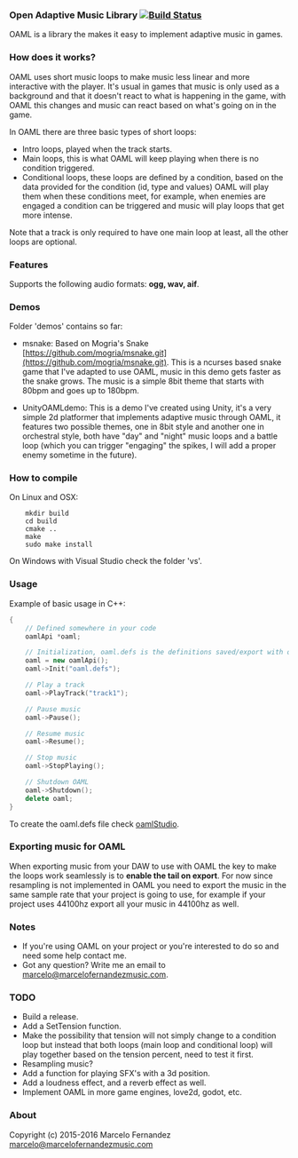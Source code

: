 ### Open Adaptive Music Library [![Build Status](https://travis-ci.org/marcelofg55/oaml.svg)](https://travis-ci.org/marcelofg55/oaml.svg?branch=master)

OAML is a library the makes it easy to implement adaptive music in games.


### How does it works?

OAML uses short music loops to make music less linear and more interactive with the player.
It's usual in games that music is only used as a background and that it doesn't react to what is happening in the game, with OAML this changes and music can react based on what's going on in the game.

In OAML there are three basic types of short loops:
- Intro loops, played when the track starts.
- Main loops, this is what OAML will keep playing when there is no condition triggered.
- Conditional loops, these loops are defined by a condition, based on the data provided for the condition (id, type and values) OAML will play them when these conditions meet, for example, when enemies are engaged a condition can be triggered and music will play loops that get more intense.

Note that a track is only required to have one main loop at least, all the other loops are optional.


### Features

Supports the following audio formats: **ogg, wav, aif**.


### Demos

Folder 'demos' contains so far:

- msnake:
Based on Mogria's Snake [https://github.com/mogria/msnake.git](https://github.com/mogria/msnake.git).
This is a ncurses based snake game that I've adapted to use OAML, music in this demo gets faster as the snake grows. The music is a simple 8bit theme that starts with 80bpm and goes up to 180bpm.

- UnityOAMLdemo:
This is a demo I've created using Unity, it's a very simple 2d platformer that implements adaptive music through OAML, it features two possible themes, one in 8bit style and another one in orchestral style, both have "day" and "night" music loops and a battle loop (which you can trigger "engaging" the spikes, I will add a proper enemy sometime in the future). 


### How to compile

On Linux and OSX:
```
	mkdir build
	cd build
	cmake ..
	make
	sudo make install
```

On Windows with Visual Studio check the folder 'vs'.


### Usage

Example of basic usage in C++:

```C++
{
	// Defined somewhere in your code
	oamlApi *oaml;

	// Initialization, oaml.defs is the definitions saved/export with oamlStudio
	oaml = new oamlApi();
	oaml->Init("oaml.defs");

	// Play a track
	oaml->PlayTrack("track1");

	// Pause music
	oaml->Pause();

	// Resume music
	oaml->Resume();

	// Stop music
	oaml->StopPlaying();

	// Shutdown OAML
	oaml->Shutdown();
	delete oaml;
}
```

To create the oaml.defs file check [oamlStudio](https://github.com/marcelofg55/oamlStudio).


### Exporting music for OAML

When exporting music from your DAW to use with OAML the key to make the loops work seamlessly is to **enable the tail on export**.
For now since resampling is not implemented in OAML you need to export the music in the same sample rate that your project is going to use, for example if your project uses 44100hz export all your music in 44100hz as well.


### Notes

- If you're using OAML on your project or you're interested to do so and need some help contact me.
- Got any question? Write me an email to <marcelo@marcelofernandezmusic.com>.


### TODO

- Build a release.
- Add a SetTension function.
- Make the possibility that tension will not simply change to a condition loop but instead that both loops (main loop and conditional loop) will play together based on the tension percent, need to test it first.
- Resampling music?
- Add a function for playing SFX's with a 3d position.
- Add a loudness effect, and a reverb effect as well.
- Implement OAML in more game engines, love2d, godot, etc.


### About

Copyright (c) 2015-2016 Marcelo Fernandez <marcelo@marcelofernandezmusic.com>
